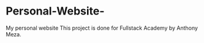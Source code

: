 # Personal-Website-
My personal website
This project is done for Fullstack Academy by Anthony Meza.
